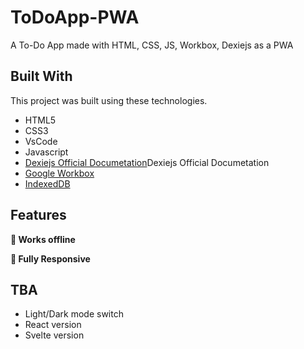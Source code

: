 # ToDoApp-PWA
A To-Do App made with HTML, CSS, JS, Workbox, Dexiejs as a PWA


## Built With

This project was built using these technologies.

- HTML5
- CSS3
- VsCode
- Javascript
- <a href="https://dexie.org/" target="_blank">Dexiejs Official Documetation</a>Dexiejs Official Documetation
- <a href="https://developers.google.com/web/tools/workbox/guides/get-started" target="_blank">Google Workbox</a>
- <a href="https://developer.mozilla.org/en-US/docs/Web/API/IndexedDB_API" target="_blank">IndexedDB</a>


## Features

**📖 Works offline**

**📱 Fully Responsive**


## TBA
 - Light/Dark mode switch
 - React version
 - Svelte version
